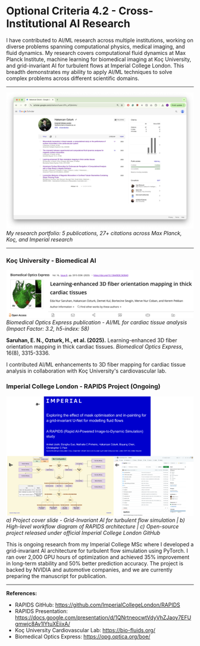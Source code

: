 # Optional Criteria 4.2 - Cross-Institutional AI Research

I have contributed to AI/ML research across multiple institutions, working on diverse problems spanning computational physics, medical imaging, and fluid dynamics. My research covers computational fluid dynamics at Max Planck Institute, machine learning for biomedical imaging at Koç University, and grid-invariant AI for turbulent flows at Imperial College London. This breadth demonstrates my ability to apply AI/ML techniques to solve complex problems across different scientific domains.

---

![Google Scholar Profile](raw/hakancan-scholar.png)
_My research portfolio: 5 publications, 27+ citations across Max Planck, Koç, and Imperial research_

---

### Koç University - Biomedical AI

![Biomedical Optics Express](raw/paper-biomedical-optics-express.png)
_Biomedical Optics Express publication - AI/ML for cardiac tissue analysis (Impact Factor: 3.2, h5-index: 58)_

**Saruhan, E. N., Ozturk, H., et al. (2025).** Learning-enhanced 3D fiber orientation mapping in thick cardiac tissues. _Biomedical Optics Express_, 16(8), 3315-3336.

I contributed AI/ML enhancements to 3D fiber mapping for cardiac tissue analysis in collaboration with Koç University's cardiovascular lab.

### Imperial College London - RAPIDS Project (Ongoing)

![Imperial RAPIDS Research](raw/imperial-research.png)
_a) Project cover slide - Grid-Invariant AI for turbulent flow simulation | b) High-level workflow diagram of RAPIDS architecture | c) Open-source project released under official Imperial College London GitHub_

This is ongoing research from my Imperial College MSc where I developed a grid-invariant AI architecture for turbulent flow simulation using PyTorch. I ran over 2,000 GPU hours of optimization and achieved 35% improvement in long-term stability and 50% better prediction accuracy. The project is backed by NVIDIA and automotive companies, and we are currently preparing the manuscript for publication.

---

**References:**

- RAPIDS GitHub: https://github.com/ImperialCollegeLondon/RAPIDS
- RAPIDS Presentation: https://docs.google.com/presentation/d/1QNrtneocwtVdyVhZJaoy7EFUgmwjc8Av1lYtuXEiixA/
- Koç University Cardiovascular Lab: https://bio-fluids.org/
- Biomedical Optics Express: https://opg.optica.org/boe/
